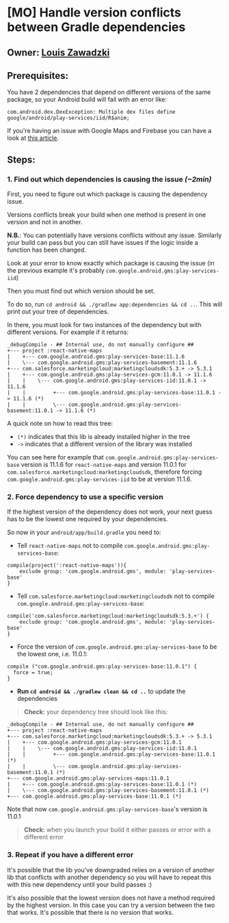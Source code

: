 # [MO] Handle version conflicts between Gradle dependencies

## Owner: [Louis Zawadzki](https://github.com/louiszawadzki)

## Prerequisites:

You have 2 dependencies that depend on different versions of the same package, so your Android build will fail with an error like:

```
com.android.dex.DexException: Multiple dex files define google/android/play-services/iid/R$anim;
```

If you're having an issue with Google Maps and Firebase you can have a look at [this article](https://medium.com/@suchydan/how-to-solve-google-play-services-version-collision-in-gradle-dependencies-ef086ae5c75f).

## Steps:

### 1. Find out which dependencies is causing the issue *(~2min)*

First, you need to figure out which package is causing the dependency issue.

Versions conflicts break your build when one method is present in one version and not in another.

**N.B.**: You can potentially have versions conflicts without any issue. Similarly your build can pass but you can still have issues if the logic inside a function has been changed.

Look at your error to know exactly which package is causing the issue (in the previous example it's probably `com.google.android.gms:play-services-iid`)

Then you must find out which version should be set.

To do so, run `cd android && ./gradlew app:dependencies && cd ..`.
This will print out your tree of dependencies.

In there, you must look for two instances of the dependency but with different versions.
For example if it returns:

```
_debugCompile - ## Internal use, do not manually configure ##
+--- project :react-native-maps
|    +--- com.google.android.gms:play-services-base:11.1.6
|    \--- com.google.android.gms:play-services-basement:11.1.6
+--- com.salesforce.marketingcloud:marketingcloudsdk:5.3.+ -> 5.3.1
|    +--- com.google.android.gms:play-services-gcm:11.0.1 -> 11.1.6
|    |    \--- com.google.android.gms:play-services-iid:11.0.1 -> 11.1.6
|    |         +--- com.google.android.gms:play-services-base:11.0.1 -> 11.1.6 (*)
|    |         \--- com.google.android.gms:play-services-basement:11.0.1 -> 11.1.6 (*)
```

A quick note on how to read this tree:

- `(*)` indicates that this lib is already installed higher in the tree
- `->` indicates that a different version of the library was installed

You can see here for example that `com.google.android.gms:play-services-base` version is 11.1.6 for `react-native-maps` and version 11.0.1 for `com.salesforce.marketingcloud:marketingcloudsdk`, therefore forcing `com.google.android.gms:play-services-iid` to be at version 11.1.6.


### 2. Force dependency to use a specific version

If the highest version of the dependency does not work, your next guess has to be the lowest one required by your dependencies.

So now in your `android/app/build.gradle` you need to:

- Tell `react-native-maps` not to compile `com.google.android.gms:play-services-base`:
```
compile(project(':react-native-maps')){
    exclude group: 'com.google.android.gms', module: 'play-services-base'
}
```

- Tell `com.salesforce.marketingcloud:marketingcloudsdk` not to compile `com.google.android.gms:play-services-base`:
```
compile('com.salesforce.marketingcloud:marketingcloudsdk:5.3.+') {
    exclude group: 'com.google.android.gms', module: 'play-services-base'
}
```

- Force the version of `com.google.android.gms:play-services-base` to be the lowest one, i.e. 11.0.1:
```
compile ("com.google.android.gms:play-services-base:11.0.1") {
  force = true;
}
```

- **Run `cd android && ./gradlew clean && cd ..`** to update the dependencies


> **Check:** your dependency tree should look like this:

```
_debugCompile - ## Internal use, do not manually configure ##
+--- project :react-native-maps
+--- com.salesforce.marketingcloud:marketingcloudsdk:5.3.+ -> 5.3.1
|    +--- com.google.android.gms:play-services-gcm:11.0.1
|    |    \--- com.google.android.gms:play-services-iid:11.0.1
|    |         +--- com.google.android.gms:play-services-base:11.0.1 (*)
|    |         \--- com.google.android.gms:play-services-basement:11.0.1 (*)
+--- com.google.android.gms:play-services-maps:11.0.1
|    +--- com.google.android.gms:play-services-base:11.0.1 (*)
|    \--- com.google.android.gms:play-services-basement:11.0.1 (*)
+--- com.google.android.gms:play-services-base:11.0.1 (*)
```

Note that now `com.google.android.gms:play-services-base`'s version is 11.0.1

> **Check:** when you launch your build it either passes or error with a different error


### 3. Repeat if you have a different error

It's possible that the lib you've downgraded relies on a version of another lib that conflicts with another dependency so you will have to repeat this with this new dependency until your build passes :)

It's also possible that the lowest version does not have a method required by the highest version.
In this case you can try a version between the two that works.
It's possible that there is no version that works.
